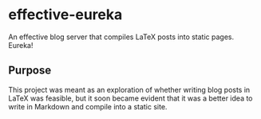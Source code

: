 # effective-eureka
An effective blog server that compiles LaTeX posts into static pages. Eureka!

## Purpose
This project was meant as an exploration of whether writing blog posts in LaTeX was feasible, but it soon became evident that
it was a better idea to write in Markdown and compile into a static site.
